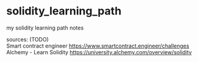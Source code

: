 # solidity_learning_path
my solidity learning path notes
        

sources:   (TODO)        
Smart contract engineer https://www.smartcontract.engineer/challenges     
Alchemy - Learn Solidity  https://university.alchemy.com/overview/solidity
